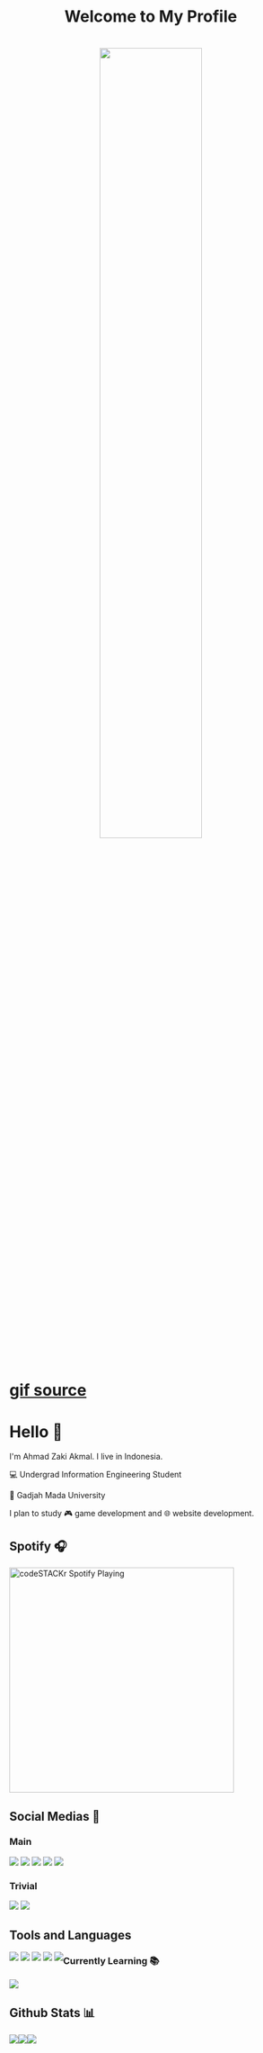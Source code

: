 <h1 align="center">Welcome to My Profile<h1>

<p style="font-size=10px" align="center">
  <img width="60%" src="giphy.gif">
  <br>
   <a href="https://steamcommunity.com/sharedfiles/filedetails/?id=2550911890"><p font-size=1>gif source</p></a>
</p>

  
# Hello 👋

I'm Ahmad Zaki Akmal. I live in Indonesia.

💻 Undergrad Information Engineering Student 

🏫 Gadjah Mada University

I plan to study 🎮 game development and 🌐 website development.

## Spotify 🎧
[<img src="https://novatorem-ahmadzaki2975.vercel.app/api/spotify" alt="codeSTACKr Spotify Playing" width="400" />](https://open.spotify.com/user/ahmadzaki2975)

## Social Medias 📮
### Main
[<img src="https://img.shields.io/badge/Instagram-E4405F?style=for-the-badge&logo=instagram&logoColor=white">](https://instagram.com/ahmad._.zaki)
[<img src="https://img.shields.io/badge/Facebook-1877F2?style=for-the-badge&logo=facebook&logoColor=white">](https://www.facebook.com/profile.php?id=100014631301571)
[<img src="https://img.shields.io/badge/LinkedIn-0077B5?style=for-the-badge&logo=linkedin&logoColor=white">](https://www.linkedin.com/in/ahmad-zaki-akmal-23ab54218/)
[<img src="https://img.shields.io/badge/Gmail-D14836?style=for-the-badge&logo=gmail&logoColor=white">](mailto:ahmadzaki2975@gmail.com)
[<img src="https://img.shields.io/badge/UGM.mail-073C64?style=for-the-badge&logo=gmail&logoColor=white">](mailto:ahmad.zaki.akmal@mail.ugm.ac.id)
 
### Trivial
[<img src="https://img.shields.io/badge/Steam-000000?style=for-the-badge&logo=steam&logoColor=white">](https://steamcommunity.com/id/ahmadzaki2975)
[<img src="https://img.shields.io/badge/Myanimelist-2E51A2?style=for-the-badge&logo=myanimelist&logoColor=white">](https://myanimelist.net/profile/Obsxcrn)
<!--
[<img src="">]()
-->

## Tools and Languages
<div style="float:left">
  <img src="https://img.shields.io/badge/Visual_Studio_Code-0078D4?style=for-the-badge&logo=visual%20studio%20code&logoColor=white">
  <img src="https://img.shields.io/badge/Visual_Studio-5C2D91?style=for-the-badge&logo=visual%20studio&logoColor=white">
  <img src="https://img.shields.io/badge/C%2B%2B-00599C?style=for-the-badge&logo=c%2B%2B&logoColor=white">
  <img src="https://img.shields.io/badge/HTML5-E34F26?style=for-the-badge&logo=html5&logoColor=white">
  <img src="https://img.shields.io/badge/CSS-1572B6?style=for-the-badge&logo=css3&logoColor=white">
 <!--
<img src="">
-->
</div>

### Currently Learning 📚
<img src="https://img.shields.io/badge/JavaScript-323330?style=for-the-badge&logo=javascript&logoColor=F7DF1E">

## Github Stats 📊
  <p align="center" style="display:flex">
    <img src="https://github-readme-stats.vercel.app/api/top-langs/?username=ahmadzaki2975&theme=tokyonight&height=100px&layout=compact">
    <img src="https://github-readme-stats.vercel.app/api?username=ahmadzaki2975&theme=tokyonight&hide=stars,issues,contribs,prs">
    <img src="https://activity-graph.herokuapp.com/graph?username=ahmadzaki2975&theme=react-dark">
  </p>
  
<!--
[![Top Langs](https://github-readme-stats.vercel.app/api/top-langs/?username=ahmadzaki2975&theme=tokyonight&height=100px&layout=compact)](https://github.com/anuraghazra/github-readme-stats)
![GitHub stats](https://github-readme-stats.vercel.app/api?username=ahmadzaki2975&theme=tokyonight&hide=stars,issues,contribs,prs)
-->



